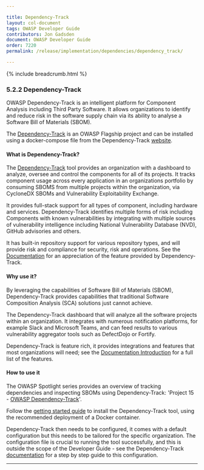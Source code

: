 ```yaml
---

title: Dependency-Track
layout: col-document
tags: OWASP Developer Guide
contributors: Jon Gadsden
document: OWASP Developer Guide
order: 7220
permalink: /release/implementation/dependencies/dependency_track/

---
```


{% include breadcrumb.html %}

### 5.2.2 Dependency-Track

OWASP Dependency-Track is an intelligent platform for Component Analysis including Third Party Software.
It allows organizations to identify and reduce risk in the software supply chain
via its ability to analyse a Software Bill of Materials (SBOM).

The [Dependency-Track][deptrack-project] is an OWASP Flagship project
and can be installed using a docker-compose file from the Dependency-Track [website][deptrack].

#### What is Dependency-Track?

The [Dependency-Track][deptrack] tool provides an organization with a dashboard to analyze, oversee
and control the components for all of its projects.
It tracks component usage across every application in an organizations portfolio by consuming SBOMS
from multiple projects within the organization, via CycloneDX SBOMs and Vulnerability Exploitability Exchange.

It provides full-stack support for all types of component, including hardware and services.
Dependency-Track identifies multiple forms of risk including
Components with known vulnerabilities by integrating with multiple sources of vulnerability intelligence including
National Vulnerability Database (NVD), GitHub advisories and others.

It has built-in repository support for various repository types,
and will provide risk and compliance for security, risk and operations.
See the [Documentation][deptrack-docs] for an appreciation of the feature provided by Dependency-Track.

#### Why use it?

By leveraging the capabilities of Software Bill of Materials (SBOM), Dependency-Track provides capabilities
that traditional Software Composition Analysis (SCA) solutions just cannot achieve.

The Dependency-Track dashboard that will analyze all the software projects within an organization.
It integrates with numerous notification platforms, for example Slack and Microsoft Teams, and can feed results
to various vulnerability aggregator tools such as DefectDojo or Fortify.

Dependency-Track is feature rich, it provides integrations and features that most organizations will need;
see the [Documentation Introduction][deptrack-docs] for a full list of the features.

#### How to use it

The OWASP Spotlight series provides an overview of tracking dependencies and inspecting SBOMs using Dependency-Track:
'Project 15 - [OWASP Dependency-Track][spotlight15]'.

Follow the [getting started guide][deptrack-docs] to install the Dependency-Track tool,
using the recommended deployment of a Docker container.

Dependency-Track then needs to be configured, it comes with a default configuration but this needs to be tailored for
the specific organization. The configuration file is crucial to running the tool successfully,
and this is outside the scope of the Developer Guide - see the Dependency-Track [documentation][deptrack-docs]
for a step by step guide to this configuration.

----

[deptrack]: https://dependencytrack.org/
[deptrack-docs]: https://docs.dependencytrack.org/
[deptrack-project]: https://owasp.org/www-project-dependency-track/
[spotlight15]: https://youtu.be/irnZuLq4MDM
